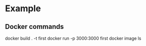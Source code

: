 # Example

## Docker commands

docker build . -t first
docker run -p 3000:3000 first
docker image ls
